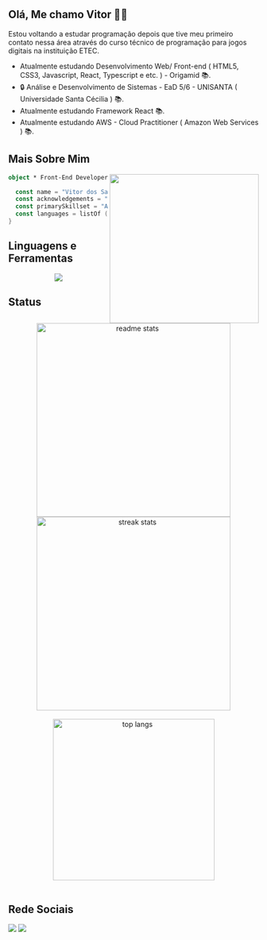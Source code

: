 ##  Olá, Me chamo Vitor  👋😁

Estou voltando a estudar programação depois que tive meu primeiro contato nessa área através do curso técnico de programação para jogos digitais na instituição ETEC.

- Atualmente estudando Desenvolvimento Web/ Front-end ( HTML5, CSS3, Javascript, React, Typescript e etc. ) - Origamid 📚.
- 🔒 Análise e Desenvolvimento de Sistemas - EaD 5/6 - UNISANTA ( Universidade Santa Cécilia ) 📚.
- Atualmente estudando Framework React 📚.
- Atualmente estudando AWS - Cloud Practitioner ( Amazon Web Services ) 📚.
  
## Mais Sobre Mim

<img align="right" width="300" src="https://i2.wp.com/allhtaccess.info/wp-content/uploads/2018/03/programming.gif?fit=1281%2C716&ssl=1" />

``` kotlin
object * Front-End Developer * {

  const name = "Vitor dos Santos Gonçalves"
  const acknowledgements = "Desenvolvimento Web / Front-end"
  const primarySkillset = "Aperfeiçoando as skills"
  const languages = listOf (" Javascript ", " React ", " HTML5 ", " CSS3 ")
}
 ```

## Linguagens e Ferramentas

<p align="center">
  <a href="https://skillicons.dev">
    <img src="https://skillicons.dev/icons?i=js,react,html,css,git,github,tailwind,vscode,vite,npm,ps,regex" />
  </a>
</p>

## Status

<div align=center>
  <img width=390 src="https://github-readme-stats-salesp07.vercel.app/api?username=vitordsg&count_private=true&show_icons=true&theme=react&rank_icon=github&border_radius=10" alt="readme stats" />
  <br/>
  <img width=390 src="https://github-readme-streak-stats-salesp07.vercel.app/?user=vitordsg&count_private=true&theme=react&border_radius=10" alt="streak stats"/>
  <br/>
  <br>
  <img width=325 align="center" src="https://github-readme-stats-salesp07.vercel.app/api/top-langs/?username=vitordsg&hide=&langs_count=8&layout=donut-vertical&theme=react&border_radius=10&size_weight=0.5&count_weight=0.5&exclude_repo=github-readme-stats" alt="top langs" />
</div>
<br>

## Rede Sociais

<div>
 <a href="https://www.instagram.com/_dsvitor/"><img src="https://img.shields.io/badge/Instagram-E4405F?style=for-the-badge&logo=instagram&logoColor=white" target="_blank"></a>
 <!-- <a href="https://www.facebook.com/profile.php?id=100003917008531" target="_blank" ><img src="https://img.shields.io/badge/Facebook-1877F2?style=for-the-badge&logo=facebook&logoColor=white.png" target="_blank"></a>
 <a href="https://www.youtube.com/@Vitorzkk/featured target="_blank"><img src="https://img.shields.io/badge/YouTube-FF0000?style=for-the-badge&logo=youtube&logoColor=white.png" target="_blank"></a> -->
 <a href="https://www.linkedin.com/in/vitordsg/"><img src="https://img.shields.io/badge/LinkedIn-0077B5?style=for-the-badge&logo=linkedin&logoColor=white" target="_blank"></a>
</div>
